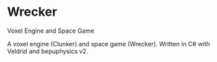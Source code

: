 # Wrecker
Voxel Engine and Space Game

A voxel engine (Clunker) and space game (Wrecker). Written in C# with Veldrid and bepuphysics v2.
